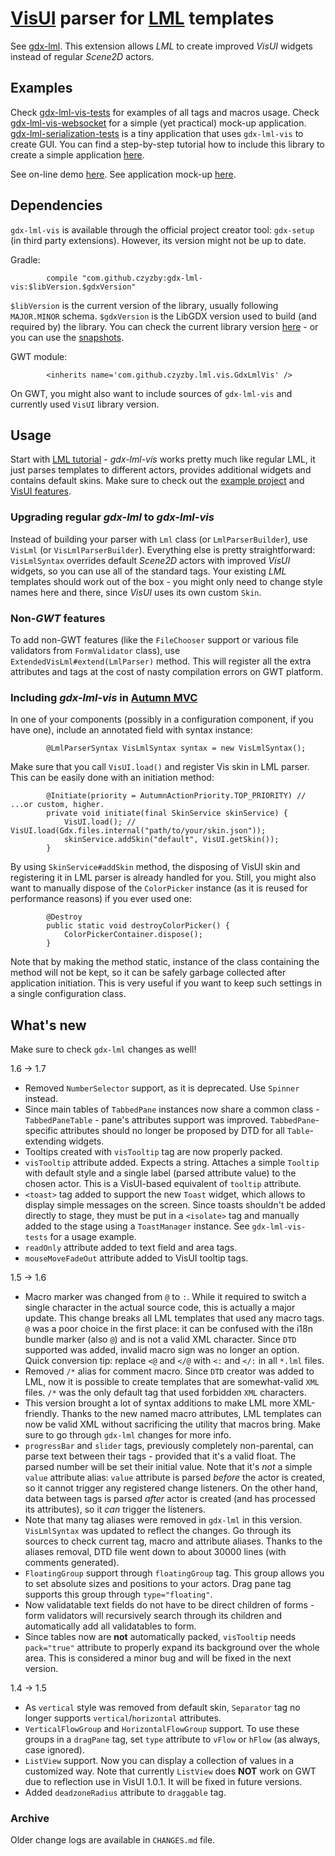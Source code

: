 # [VisUI](https://github.com/kotcrab/VisEditor/wiki/VisUI) parser for [LML](http://github.com/czyzby/gdx-lml) templates

See [gdx-lml](../lml). This extension allows *LML* to create improved *VisUI* widgets instead of regular *Scene2D* actors.

## Examples

Check [gdx-lml-vis-tests](../examples/gdx-lml-vis-tests) for examples of all tags and macros usage. Check [gdx-lml-vis-websocket](../examples/gdx-lml-vis-websocket) for a simple (yet practical) mock-up application. [gdx-lml-serialization-tests](../examples/gdx-websocket-serialization-tests) is a tiny application that uses `gdx-lml-vis` to create GUI. You can find a step-by-step tutorial how to include this library to create a simple application [here](https://github.com/czyzby/gdx-lml/wiki/Your-first-LML-application).

See on-line demo [here](http://czyzby.github.io/gdx-lml/lml-vis). See application mock-up [here](http://czyzby.github.io/gdx-lml/lml-vis-websocket).

## Dependencies

`gdx-lml-vis` is available through the official project creator tool: `gdx-setup` (in third party extensions). However, its version might not be up to date.

Gradle:
```
        compile "com.github.czyzby:gdx-lml-vis:$libVersion.$gdxVersion"
```
`$libVersion` is the current version of the library, usually following `MAJOR.MINOR` schema. `$gdxVersion` is the LibGDX version used to build (and required by) the library. You can check the current library version [here](http://search.maven.org/#search|ga|1|g%3A%22com.github.czyzby%22) - or you can use the [snapshots](https://oss.sonatype.org/content/repositories/snapshots/com/github/czyzby/).

GWT module:
```
        <inherits name='com.github.czyzby.lml.vis.GdxLmlVis' />
```
On GWT, you might also want to include sources of `gdx-lml-vis` and currently used `VisUI` library version.

## Usage

Start with [LML tutorial](https://github.com/czyzby/gdx-lml/wiki/LibGDX-Markup-Language) - *gdx-lml-vis* works pretty much like regular LML, it just parses templates to different actors, provides additional widgets and contains default skins. Make sure to check out the [example project](../examples/gdx-lml-vis-tests) and [VisUI features](https://github.com/kotcrab/VisEditor/wiki/VisUI).

### Upgrading regular *gdx-lml* to *gdx-lml-vis*

Instead of building your parser with `Lml` class (or `LmlParserBuilder`), use `VisLml` (or `VisLmlParserBuilder`). Everything else is pretty straightforward: `VisLmlSyntax` overrides default *Scene2D* actors with improved *VisUI* widgets, so you can use all of the standard tags. Your existing *LML* templates should work out of the box - you might only need to change style names here and there, since *VisUI* uses its own custom `Skin`.

### Non-*GWT* features

To add non-GWT features (like the `FileChooser` support or various file validators from `FormValidator` class), use `ExtendedVisLml#extend(LmlParser)` method. This will register all the extra attributes and tags at the cost of nasty compilation errors on GWT platform.

### Including *gdx-lml-vis* in [Autumn MVC](../mvc)

In one of your components (possibly in a configuration component, if you have one), include an annotated field with syntax instance:

```
        @LmlParserSyntax VisLmlSyntax syntax = new VisLmlSyntax();
```

Make sure that you call `VisUI.load()` and register Vis skin in LML parser. This can be easily done with an initiation method:

```
        @Initiate(priority = AutumnActionPriority.TOP_PRIORITY) // ...or custom, higher.
        private void initiate(final SkinService skinService) {
            VisUI.load(); // VisUI.load(Gdx.files.internal("path/to/your/skin.json"));
            skinService.addSkin("default", VisUI.getSkin());
        }
```

By using `SkinService#addSkin` method, the disposing of VisUI skin and registering it in LML parser is already handled for you. Still, you might also want to manually dispose of the `ColorPicker` instance (as it is reused for performance reasons) if you ever used one:

```
        @Destroy
        public static void destroyColorPicker() {
            ColorPickerContainer.dispose();
        }
```

Note that by making the method static, instance of the class containing the method will not be kept, so it can be safely garbage collected after application initiation. This is very useful if you want to keep such settings in a single configuration class.

## What's new

Make sure to check `gdx-lml` changes as well!

1.6 -> 1.7

- Removed `NumberSelector` support, as it is deprecated. Use `Spinner` instead.
- Since main tables of `TabbedPane` instances now share a common class - `TabbedPaneTable` - pane's attributes support was improved. `TabbedPane`-specific attributes should no longer be proposed by DTD for all `Table`-extending widgets.
- Tooltips created with `visTooltip` tag are now properly packed.
- `visTooltip` attribute added. Expects a string. Attaches a simple `Tooltip` with default style and a single label (parsed attribute value) to the chosen actor. This is a VisUI-based equivalent of `tooltip` attribute.
- `<toast>` tag added to support the new `Toast` widget, which allows to display simple messages on the screen. Since toasts shouldn't be added directly to stage, they must be put in a `<isolate>` tag and manually added to the stage using a `ToastManager` instance. See `gdx-lml-vis-tests` for a usage example.
- `readOnly` attribute added to text field and area tags.
- `mouseMoveFadeOut` attribute added to VisUI tooltip tags.

1.5 -> 1.6

- Macro marker was changed from `@` to `:`. While it required to switch a single character in the actual source code, this is actually a major update. This change breaks all LML templates that used any macro tags. `@` was a poor choice in the first place: it can be confused with the i18n bundle marker (also `@`) and is not a valid XML character. Since `DTD` supported was added, invalid macro sign was no longer an option. Quick conversion tip: replace `<@` and `</@` with `<:` and `</:` in all `*.lml` files.
- Removed `/*` alias for comment macro. Since `DTD` creator was added to LML, now it is possible to create templates that are somewhat-valid `XML` files. `/*` was the only default tag that used forbidden `XML` characters.
- This version brought a lot of syntax additions to make LML more XML-friendly. Thanks to the new named macro attributes, LML templates can now be valid XML without sacrificing the utility that macros bring. Make sure to go through `gdx-lml` changes for more info.
- `progressBar` and `slider` tags, previously completely non-parental, can parse text between their tags - provided that it's a valid float. The parsed number will be set their initial value. Note that it's *not* a simple `value` attribute alias: `value` attribute is parsed *before* the actor is created, so it cannot trigger any registered change listeners. On the other hand, data between tags is parsed *after* actor is created (and has processed its attributes), so it *can* trigger the listeners.
- Note that many tag aliases were removed in `gdx-lml` in this version. `VisLmlSyntax` was updated to reflect the changes. Go through its sources to check current tag, macro and attribute aliases. Thanks to the aliases removal, DTD file went down to about 30000 lines (with comments generated).
- `FloatingGroup` support through `floatingGroup` tag. This group allows you to set absolute sizes and positions to your actors. Drag pane tag supports this group through `type="floating"`.
- Now validatable text fields do not have to be direct children of forms - form validators will recursively search through its children and automatically add all validatables to form.
- Since tables now are **not** automatically packed, `visTooltip` needs `pack="true"` attribute to properly expand its background over the whole area. This is considered a minor bug and will be fixed in the next version.

1.4 -> 1.5

- As `vertical` style was removed from default skin, `Separator` tag no longer supports `vertical`/`horizontal` attributes.
- `VerticalFlowGroup` and `HorizontalFlowGroup` support. To use these groups in a `dragPane` tag, set `type` attribute to `vFlow` or `hFlow` (as always, case ignored).
- `ListView` support. Now you can display a collection of values in a customized way. Note that currently `ListView` does **NOT** work on GWT due to reflection use in VisUI 1.0.1. It will be fixed in future versions.
- Added `deadzoneRadius` attribute to `draggable` tag.

### Archive
Older change logs are available in `CHANGES.md` file.
